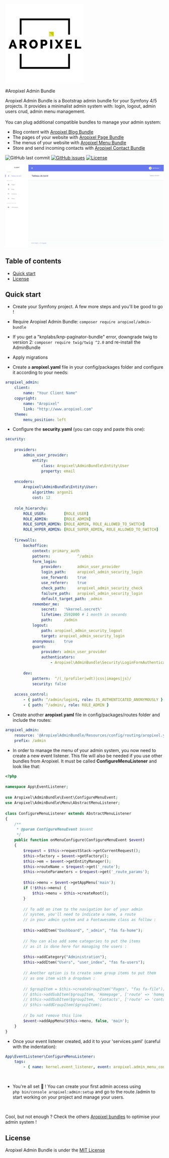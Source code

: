 ![Aropixel Logo](Resources/public/logo-aropixel.png)

#Aropixel Admin Bundle

Aropixel Admin Bundle is a Bootstrap admin bundle for your Symfony 4/5 projects. It provides a minimalist admin system with: login, logout, admin users crud, admin menu management.
<br><br>
You can plug additional compatible bundles to manage your admin system:

- Blog content with [Aropixel Blog Bundle](https://github.com/aropixel/blog-bundle)
- The pages of your website with [Aropixel Page Bundle](https://github.com/aropixel/page-bundle)
- The menus of your website with [Aropixel Menu Bundle](https://github.com/aropixel/menu-bundle)
- Store and send incoming contacts with [Aropixel Contact Bundle](https://github.com/aropixel/contact-bundle)

![GitHub last commit](https://img.shields.io/github/last-commit/aropixel/admin-bundle.svg)
[![GitHub issues](https://img.shields.io/github/issues/aropixel/admin-bundle.svg)](https://github.com/stisla/stisla/issues)
[![License](https://img.shields.io/github/license/aropixel/admin-bundle.svg)](LICENSE)

![Aropixel Admin Preview](./screenshot.png)

## Table of contents

- [Quick start](#quick-start)
- [License](#license)

## Quick start

- Create your Symfony project. A few more steps and you'll be good to go !

- Require Aropixel Admin Bundle: `composer require aropixel/admin-bundle`

- If you get a "knplabs/knp-paginator-bundle" error, downgrade twig to version 2:  `composer require twig/twig ^2.0` and re-install the AdminBundle

- Apply migrations

- Create a **aropixel.yaml** file in your config/packages folder and configure it according to your needs:
```yaml
aropixel_admin:
    client:
        name: "Your Client Name"
    copyright:
        name: "Aropixel"
        link: "http://www.aropixel.com"
    theme:
        menu_position: left
```

- Configure the **security.yaml** (you can copy and paste this one):
```yaml
security:

    providers:
        admin_user_provider:
            entity:
                class: Aropixel\AdminBundle\Entity\User
                property: email

    encoders:
        Aropixel\AdminBundle\Entity\User:
            algorithm: argon2i
            cost: 12

    role_hierarchy:
        ROLE_USER:        [ROLE_USER]
        ROLE_ADMIN:       [ROLE_ADMIN]
        ROLE_SUPER_ADMIN: [ROLE_ADMIN, ROLE_ALLOWED_TO_SWITCH]
        ROLE_HYPER_ADMIN: [ROLE_SUPER_ADMIN, ROLE_ALLOWED_TO_SWITCH]

    firewalls:
        backoffice:
            context: primary_auth
            pattern:            ^/admin
            form_login:
                provider:       admin_user_provider
                login_path:     aropixel_admin_security_login
                use_forward:    true
                use_referer:    true
                check_path:     aropixel_admin_security_check
                failure_path:   aropixel_admin_security_login
                default_target_path: _admin
            remember_me:
                secret:   '%kernel.secret%'
                lifetime: 2592000 # 1 month in seconds
                path:     /admin
            logout:
                path: aropixel_admin_security_logout
                target: aropixel_admin_security_login
            anonymous:    true
            guard:
                provider: admin_user_provider
                authenticators:
                    - Aropixel\AdminBundle\Security\LoginFormAuthenticator

        dev:
            pattern:  ^/(_(profiler|wdt)|css|images|js)/
            security: false

    access_control:
        - { path: ^/admin/login$, role: IS_AUTHENTICATED_ANONYMOUSLY }
        - { path: ^/admin/, role: ROLE_ADMIN }

```

- Create another **aropixel.yaml** file in config/packages/routes folder and include the routes:
```yaml
aropixel_admin:
    resource: '@AropixelAdminBundle/Resources/config/routing/aropixel.yml'
    prefix: /admin
```

- In order to manage the menu of your admin system, you now need to create a new event listener. 
This file will also be needed if you use other bundles from Aropixel.
It must be called **ConfigureMenuListener** and look like that:
```php
<?php

namespace App\EventListener;

use Aropixel\AdminBundle\Event\ConfigureMenuEvent;
use Aropixel\AdminBundle\Menu\AbstractMenuListener;

class ConfigureMenuListener extends AbstractMenuListener
{
    /**
     * @param ConfigureMenuEvent $event
     */
    public function onMenuConfigure(ConfigureMenuEvent $event)
    {
        $request = $this->requestStack->getCurrentRequest();
        $this->factory = $event->getFactory();
        $this->em = $event->getEntityManager();
        $this->routeName = $request->get('_route');
        $this->routeParameters = $request->get('_route_params');

        $this->menu = $event->getAppMenu('main');
        if (!$this->menu) {
            $this->menu = $this->createRoot();
        }

        // To add an item to the navigation bar of your admin
        // system, you'll need to indicate a name, a route
        // in your admin system and a Fontawesome class as follow :

        $this->addItem("Dashboard", "_admin", "fas fa-home");

        // You can also add some categories to put the items 
        // as it is done here for managing the users :
        
        $this->addCategory("Administration");
        $this->addItem("Users", "user_index", "fas fa-users");
        
        // Another option is to create some group items to put them
        // as one item with a dropdown :

        // $groupItem = $this->createGroupItem("Pages", "fas fa-file");
        // $this->addSubItem($groupItem, 'Homepage', ['route' => 'homepage', 'routeParameters' => ['type' => 'homepage']]);
        // $this->addSubItem($groupItem, 'Contacts', ['route' => 'contacts', 'routeParameters' => ['type' => 'contacts']]);
        // $this->addGroupItem($groupItem);

        // Do not remove this line
        $event->addAppMenu($this->menu, false, 'main');
    }
}
```
- Once your event listener created, add it to your 'services.yaml' (careful with the indentation):
```yaml
App\EventListener\ConfigureMenuListener:
    tags:
        - { name: kernel.event_listener, event: aropixel.admin_menu_configure, method: onMenuConfigure }
```

<br>

- You're all set 🎉 ! You can create your first admin access using  
`php bin/console aropixel:admin:setup` and go to the route /admin to start 
working on your project and manage your users.

<br>

Cool, but not enough ? Check the others
[Aropixel bundles](https://github.com/aropixel/) to optimise your admin system !

## License
Aropixel Admin Bundle is under the [MIT License](LICENSE)
